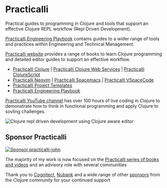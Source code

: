 # Practicalli

Practical guides to programming in Clojure and tools that support an effective Clojure REPL workflow (Repl Driven Development).

[Practicalli Engineering Playbook](https://practical.li/engineering-playbook/) contains guides to a wider range of tools and practices within Engineering and Technical Management.

[Practicalli website](https://practical.li) provides a range of books to learn Clojure programming and detailed editor guides to support an effective workflow.

- [Practicalli Clojure](https://practical.li/clojure) | [Practicalli Clojure Web Services](https://practical.li/clojure-web-services) | [Practicalli ClojureScript](https://practical.li/clojurescript)
- [Practicalli Neovim](https://practical.li/neovim) | [Practicalli Spacemacs](https://practical.li/spacemacs)  | [Practicalli VSpaceCode](https://practical.li/vspacecode)
- [Practicalli Project Templates](https://practical.li/project-templates)
- [Practicalli Engineering Playbook](https://practical.li/engineering-playbook)

[Practicalli YouTube channel](https://youtube.com/practicalli) has over 100 hours of live coding in Clojure to demonstrate how to think in functional programming and apply Clojure to sovling challenges.

![Clojure repl driven development using Clojure aware editor](https://raw.githubusercontent.com/practicalli/graphic-design/live/clojure/clojure-repl-workflow-concept.png)


## Sponsor Practicalli

[![Sponsor practicalli-john](https://raw.githubusercontent.com/practicalli/graphic-design/live/buttons/practicalli-github-sponsors-button.png)](https://github.com/sponsors/practicalli-john/)

The majority of my work is now focused on the [Practicalli series of books and videos](https://practical.li/) and an advisory role with several communities

Thank you to [Cognitect](https://www.cognitect.com/), [Nubank](https://nubank.com.br/) and a wide range of other [sponsors](https://github.com/sponsors/practicalli-john#sponsors) from the Clojure community for your continued support
